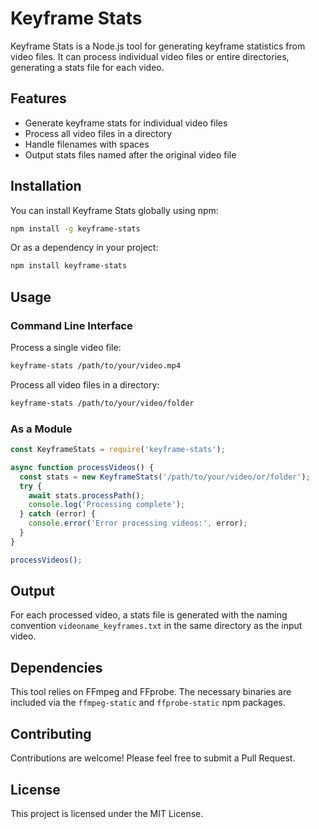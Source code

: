 # Keyframe Stats

Keyframe Stats is a Node.js tool for generating keyframe statistics from video files. It can process individual video files or entire directories, generating a stats file for each video.

## Features

- Generate keyframe stats for individual video files
- Process all video files in a directory
- Handle filenames with spaces
- Output stats files named after the original video file

## Installation

You can install Keyframe Stats globally using npm:

```bash
npm install -g keyframe-stats
```

Or as a dependency in your project:

```bash
npm install keyframe-stats
```

## Usage

### Command Line Interface

Process a single video file:

```bash
keyframe-stats /path/to/your/video.mp4
```

Process all video files in a directory:

```bash
keyframe-stats /path/to/your/video/folder
```

### As a Module

```javascript
const KeyframeStats = require('keyframe-stats');

async function processVideos() {
  const stats = new KeyframeStats('/path/to/your/video/or/folder');
  try {
    await stats.processPath();
    console.log('Processing complete');
  } catch (error) {
    console.error('Error processing videos:', error);
  }
}

processVideos();
```

## Output

For each processed video, a stats file is generated with the naming convention `videoname_keyframes.txt` in the same directory as the input video.

## Dependencies

This tool relies on FFmpeg and FFprobe. The necessary binaries are included via the `ffmpeg-static` and `ffprobe-static` npm packages.

## Contributing

Contributions are welcome! Please feel free to submit a Pull Request.

## License

This project is licensed under the MIT License.